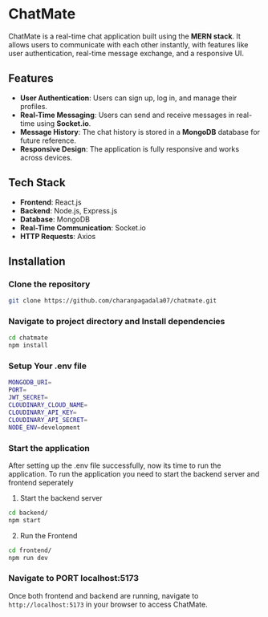 # ChatMate

ChatMate is a real-time chat application built using the **MERN stack**. It allows users to communicate with each other instantly, with features like user authentication, real-time message exchange, and a responsive UI.

## Features
- **User Authentication**: Users can sign up, log in, and manage their profiles.
- **Real-Time Messaging**: Users can send and receive messages in real-time using **Socket.io**.
- **Message History**: The chat history is stored in a **MongoDB** database for future reference.
- **Responsive Design**: The application is fully responsive and works across devices.

## Tech Stack
- **Frontend**: React.js
- **Backend**: Node.js, Express.js
- **Database**: MongoDB
- **Real-Time Communication**: Socket.io
- **HTTP Requests**: Axios

## Installation

### Clone the repository

```bash
git clone https://github.com/charanpagadala07/chatmate.git
```

### Navigate to project directory and Install dependencies

```bash
cd chatmate
npm install
```

### Setup Your .env file
```bash
MONGODB_URI=
PORT=
JWT_SECRET=
CLOUDINARY_CLOUD_NAME=
CLOUDINARY_API_KEY=
CLOUDINARY_API_SECRET=
NODE_ENV=development
```

### Start the application
After setting up the .env file successfully, now its time to run the application. To run the application you need to start the backend server and frontend seperately
1. Start the backend server
```bash
cd backend/
npm start
```
2. Run the Frontend
```bash
cd frontend/
npm run dev
```

### Navigate to PORT localhost:5173 
Once both frontend and backend are running, navigate to `http://localhost:5173` in your browser to access ChatMate.

